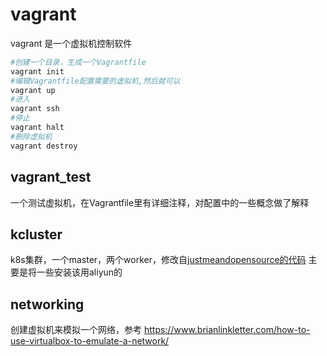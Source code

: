 # vagrant
vagrant 是一个虚拟机控制软件
```bash
#创建一个目录，生成一个Vagrantfile
vagrant init
#编辑Vagrantfile配置需要的虚拟机,然后就可以
vagrant up
#进入
vagrant ssh
#停止
vagrant halt
#删除虚拟机
vagrant destroy
```

## vagrant_test
一个测试虚拟机，在Vagrantfile里有详细注释，对配置中的一些概念做了解释


## kcluster
k8s集群，一个master，两个worker，修改自[justmeandopensource的代码](https://github.com/justmeandopensource/kubernetes)
主要是将一些安装该用aliyun的

## networking
创建虚拟机来模拟一个网络，参考
https://www.brianlinkletter.com/how-to-use-virtualbox-to-emulate-a-network/